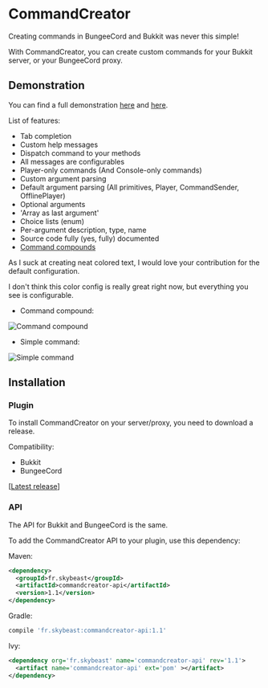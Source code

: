 # CommandCreator
Creating commands in BungeeCord and Bukkit was never this simple!

With CommandCreator, you can create custom commands for your Bukkit server, or your BungeeCord proxy.

## Demonstration

You can find a full demonstration [here][Demo1]
and [here](../src/main/java/fr/skybeast/commandcreator/testplugin/bukkit/Demo2.java).

List of features:
- Tab completion
- Custom help messages
- Dispatch command to your methods
- All messages are configurables
- Player-only commands (And Console-only commands)
- Custom argument parsing
- Default argument parsing (All primitives, Player, CommandSender, OfflinePlayer)
- Optional arguments
- 'Array as last argument'
- Choice lists (enum)
- Per-argument description, type, name
- Source code fully (yes, fully) documented
- [Command compounds](../src/main/java/fr/skybeast/commandcreator/testplugin/bukkit/Demo2.java)

[Demo1]: ../BukkitTestPlugin/src/main/java/fr/skybeast/commandcreator/testplugin/bukkit/Demo1.java
[Demo2]: ../BukkitTestPlugin/src/main/java/fr/skybeast/commandcreator/testplugin/bukkit/Demo2.java

As I suck at creating neat colored text, I would love your contribution for the default configuration.

I don't think this color config is really great right now, but everything you see is configurable.

- Command compound:

![Command compound](http://i.imgur.com/hG7TjZs.png)

- Simple command:

![Simple command](http://i.imgur.com/15Q0gf5.png)

## Installation

### Plugin

To install CommandCreator on your server/proxy, you need to download a release.

Compatibility:
- Bukkit
- BungeeCord

[[Latest release](../releases/latest)]

### API

The API for Bukkit and BungeeCord is the same.

To add the CommandCreator API to your plugin, use this dependency:

Maven:
```xml
<dependency>
  <groupId>fr.skybeast</groupId>
  <artifactId>commandcreator-api</artifactId>
  <version>1.1</version>
</dependency>
```

Gradle:
```groovy
compile 'fr.skybeast:commandcreator-api:1.1'
```

Ivy:
```xml
<dependency org='fr.skybeast' name='commandcreator-api' rev='1.1'>
  <artifact name='commandcreator-api' ext='pom' ></artifact>
</dependency>
```
